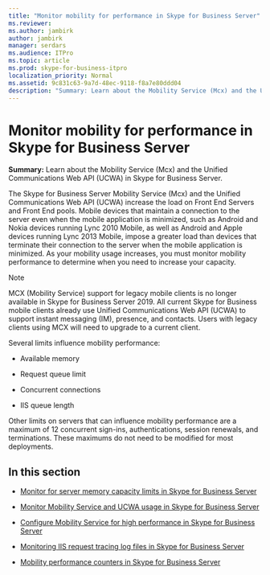 ```yaml
---
title: "Monitor mobility for performance in Skype for Business Server"
ms.reviewer: 
ms.author: jambirk
author: jambirk
manager: serdars
ms.audience: ITPro
ms.topic: article
ms.prod: skype-for-business-itpro
localization_priority: Normal
ms.assetid: 9c831c63-9a7d-48ec-9118-f8a7e80ddd04
description: "Summary: Learn about the Mobility Service (Mcx) and the Unified Communications Web API (UCWA) in Skype for Business Server."
---
```


# Monitor mobility for performance in Skype for Business Server
 
**Summary:** Learn about the Mobility Service (Mcx) and the Unified Communications Web API (UCWA) in Skype for Business Server.
  
The Skype for Business Server Mobility Service (Mcx) and the Unified Communications Web API (UCWA) increase the load on Front End Servers and Front End pools. Mobile devices that maintain a connection to the server even when the mobile application is minimized, such as Android and Nokia devices running Lync 2010 Mobile, as well as Android and Apple devices running Lync 2013 Mobile, impose a greater load than devices that terminate their connection to the server when the mobile application is minimized. As your mobility usage increases, you must monitor mobility performance to determine when you need to increase your capacity.

> [!NOTE]
> MCX (Mobility Service) support for legacy mobile clients is no longer available in Skype for Business Server 2019. All current Skype for Business mobile clients already use Unified Communications Web API (UCWA) to support instant messaging (IM), presence, and contacts. Users with legacy clients using MCX will need to upgrade to a current client.
  
Several limits influence mobility performance: 
  
- Available memory
    
- Request queue limit
    
- Concurrent connections
    
- IIS queue length
    
Other limits on servers that can influence mobility performance are a maximum of 12 concurrent sign-ins, authentications, session renewals, and terminations. These maximums do not need to be modified for most deployments.
  
## In this section

- [Monitor for server memory capacity limits in Skype for Business Server](server-memory-capacity-limits.md)
    
- [Monitor Mobility Service and UCWA usage in Skype for Business Server](service-and-ucwa-usage.md)
    
- [Configure Mobility Service for high performance in Skype for Business Server](configure-service.md)
    
- [Monitoring IIS request tracing log files in Skype for Business Server](iis-request-tracing-log-files.md)
    
- [Mobility performance counters in Skype for Business Server](performance-counters.md)
    


